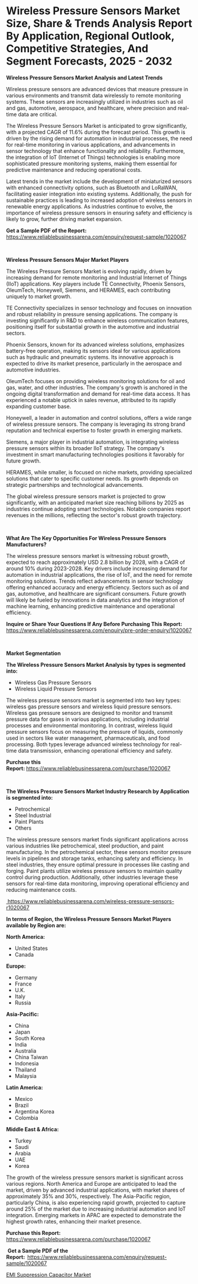 <p><h1>Wireless Pressure Sensors Market Size, Share & Trends Analysis Report By Application, Regional Outlook, Competitive Strategies, And Segment Forecasts, 2025 - 2032</h1></p><p><strong>Wireless Pressure Sensors Market Analysis and Latest Trends</strong></p>
<p><p>Wireless pressure sensors are advanced devices that measure pressure in various environments and transmit data wirelessly to remote monitoring systems. These sensors are increasingly utilized in industries such as oil and gas, automotive, aerospace, and healthcare, where precision and real-time data are critical.</p><p>The Wireless Pressure Sensors Market is anticipated to grow significantly, with a projected CAGR of 11.6% during the forecast period. This growth is driven by the rising demand for automation in industrial processes, the need for real-time monitoring in various applications, and advancements in sensor technology that enhance functionality and reliability. Furthermore, the integration of IoT (Internet of Things) technologies is enabling more sophisticated pressure monitoring systems, making them essential for predictive maintenance and reducing operational costs.</p><p>Latest trends in the market include the development of miniaturized sensors with enhanced connectivity options, such as Bluetooth and LoRaWAN, facilitating easier integration into existing systems. Additionally, the push for sustainable practices is leading to increased adoption of wireless sensors in renewable energy applications. As industries continue to evolve, the importance of wireless pressure sensors in ensuring safety and efficiency is likely to grow, further driving market expansion.</p></p>
<p><strong>Get a Sample PDF of the Report:&nbsp;</strong> <a href="https://www.reliablebusinessarena.com/enquiry/request-sample/1020067?utm_campaign=2476&utm_medium=2&utm_source=Github&utm_content=ia&utm_term=06042025&utm_id=wireless-pressure-sensors">https://www.reliablebusinessarena.com/enquiry/request-sample/1020067</a></p>
<p>&nbsp;</p>
<p><strong>Wireless Pressure Sensors Major Market Players</strong></p>
<p><p>The Wireless Pressure Sensors Market is evolving rapidly, driven by increasing demand for remote monitoring and Industrial Internet of Things (IIoT) applications. Key players include TE Connectivity, Phoenix Sensors, OleumTech, Honeywell, Siemens, and HERAMES, each contributing uniquely to market growth.</p><p>TE Connectivity specializes in sensor technology and focuses on innovation and robust reliability in pressure sensing applications. The company is investing significantly in R&D to enhance wireless communication features, positioning itself for substantial growth in the automotive and industrial sectors.</p><p>Phoenix Sensors, known for its advanced wireless solutions, emphasizes battery-free operation, making its sensors ideal for various applications such as hydraulic and pneumatic systems. Its innovative approach is expected to drive its market presence, particularly in the aerospace and automotive industries.</p><p>OleumTech focuses on providing wireless monitoring solutions for oil and gas, water, and other industries. The company's growth is anchored in the ongoing digital transformation and demand for real-time data access. It has experienced a notable uptick in sales revenue, attributed to its rapidly expanding customer base.</p><p>Honeywell, a leader in automation and control solutions, offers a wide range of wireless pressure sensors. The company is leveraging its strong brand reputation and technical expertise to foster growth in emerging markets.</p><p>Siemens, a major player in industrial automation, is integrating wireless pressure sensors within its broader IIoT strategy. The company's investment in smart manufacturing technologies positions it favorably for future growth.</p><p>HERAMES, while smaller, is focused on niche markets, providing specialized solutions that cater to specific customer needs. Its growth depends on strategic partnerships and technological advancements.</p><p>The global wireless pressure sensors market is projected to grow significantly, with an anticipated market size reaching billions by 2025 as industries continue adopting smart technologies. Notable companies report revenues in the millions, reflecting the sector's robust growth trajectory.</p></p>
<p>&nbsp;</p>
<p><strong>What Are The Key Opportunities For Wireless Pressure Sensors Manufacturers?</strong></p>
<p><p>The wireless pressure sensors market is witnessing robust growth, expected to reach approximately USD 2.8 billion by 2028, with a CAGR of around 10% during 2023-2028. Key drivers include increasing demand for automation in industrial applications, the rise of IoT, and the need for remote monitoring solutions. Trends reflect advancements in sensor technology offering enhanced accuracy and energy efficiency. Sectors such as oil and gas, automotive, and healthcare are significant consumers. Future growth will likely be fueled by innovations in data analytics and the integration of machine learning, enhancing predictive maintenance and operational efficiency.</p></p>
<p><strong>Inquire or Share Your Questions If Any Before Purchasing This Report:</strong> <a href="https://www.reliablebusinessarena.com/enquiry/pre-order-enquiry/1020067?utm_campaign=2476&utm_medium=2&utm_source=Github&utm_content=ia&utm_term=06042025&utm_id=wireless-pressure-sensors">https://www.reliablebusinessarena.com/enquiry/pre-order-enquiry/1020067</a></p>
<p>&nbsp;</p>
<p><strong>Market Segmentation</strong></p>
<p><strong>The Wireless Pressure Sensors Market Analysis by types is segmented into:</strong></p>
<p><ul><li>Wireless Gas Pressure Sensors</li><li>Wireless Liquid Pressure Sensors</li></ul></p>
<p><p>The wireless pressure sensors market is segmented into two key types: wireless gas pressure sensors and wireless liquid pressure sensors. Wireless gas pressure sensors are designed to monitor and transmit pressure data for gases in various applications, including industrial processes and environmental monitoring. In contrast, wireless liquid pressure sensors focus on measuring the pressure of liquids, commonly used in sectors like water management, pharmaceuticals, and food processing. Both types leverage advanced wireless technology for real-time data transmission, enhancing operational efficiency and safety.</p></p>
<p><strong>Purchase this Report:&nbsp;</strong><a href="https://www.reliablebusinessarena.com/purchase/1020067?utm_campaign=2476&utm_medium=2&utm_source=Github&utm_content=ia&utm_term=06042025&utm_id=wireless-pressure-sensors">https://www.reliablebusinessarena.com/purchase/1020067</a></p>
<p>&nbsp;</p>
<p><strong>The Wireless Pressure Sensors Market Industry Research by Application is segmented into:</strong></p>
<p><ul><li>Petrochemical</li><li>Steel Industrial</li><li>Paint Plants</li><li>Others</li></ul></p>
<p><p>The wireless pressure sensors market finds significant applications across various industries like petrochemical, steel production, and paint manufacturing. In the petrochemical sector, these sensors monitor pressure levels in pipelines and storage tanks, enhancing safety and efficiency. In steel industries, they ensure optimal pressure in processes like casting and forging. Paint plants utilize wireless pressure sensors to maintain quality control during production. Additionally, other industries leverage these sensors for real-time data monitoring, improving operational efficiency and reducing maintenance costs.</p></p>
<p><a href="https://www.reliablebusinessarena.com/wireless-pressure-sensors-r1020067?utm_campaign=2476&utm_medium=2&utm_source=Github&utm_content=ia&utm_term=06042025&utm_id=wireless-pressure-sensors">&nbsp;https://www.reliablebusinessarena.com/wireless-pressure-sensors-r1020067</a></p>
<p><strong>In terms of Region, the Wireless Pressure Sensors Market Players available by Region are:</strong></p>
<p>
    <p> <strong> North America: </strong>
        <ul>
            <li>United States</li>
            <li>Canada</li>
        </ul>
        </p> 
    <p> <strong> Europe: </strong>
        <ul>
            <li>Germany</li>
            <li>France</li>
            <li>U.K.</li>
            <li>Italy</li>
            <li>Russia</li>
        </ul>
        </p> 
    <p> <strong> Asia-Pacific: </strong>
        <ul>
            <li>China</li>
            <li>Japan</li>
            <li>South Korea</li>
            <li>India</li>
            <li>Australia</li>
            <li>China Taiwan</li>
            <li>Indonesia</li>
            <li>Thailand</li>
            <li>Malaysia</li>
        </ul>
        </p> 
    <p> <strong> Latin America: </strong>
        <ul>
            <li>Mexico</li>
            <li>Brazil</li>
            <li>Argentina Korea</li>
            <li>Colombia</li>
        </ul>
        </p> 
    <p> <strong> Middle East & Africa: </strong>
        <ul>
            <li>Turkey</li>
            <li>Saudi</li>
            <li>Arabia</li>
            <li>UAE</li>
            <li>Korea</li>
        </ul>
    </p>
    </p>
<p><p>The growth of the wireless pressure sensors market is significant across various regions. North America and Europe are anticipated to lead the market, driven by advanced industrial applications, with market shares of approximately 35% and 30%, respectively. The Asia-Pacific region, particularly China, is also experiencing rapid growth, projected to capture around 25% of the market due to increasing industrial automation and IoT integration. Emerging markets in APAC are expected to demonstrate the highest growth rates, enhancing their market presence.</p></p>
<p><strong>Purchase this Report: </strong><a href="https://www.reliablebusinessarena.com/purchase/1020067?utm_campaign=2476&utm_medium=2&utm_source=Github&utm_content=ia&utm_term=06042025&utm_id=wireless-pressure-sensors">https://www.reliablebusinessarena.com/purchase/1020067</a></p>
<p>&nbsp;<strong>Get a Sample PDF of the Report:&nbsp;&nbsp;</strong><a href="https://www.reliablebusinessarena.com/enquiry/request-sample/1020067?utm_campaign=2476&utm_medium=2&utm_source=Github&utm_content=ia&utm_term=06042025&utm_id=wireless-pressure-sensors">https://www.reliablebusinessarena.com/enquiry/request-sample/1020067</a></p>
<p><strong></strong></p>
<p><p><a href="https://github.com/bensemilia864/Market-Research-Report-List-1/blob/main/emi-suppression-capacitor-market.md?utm_campaign=2476&utm_medium=2&utm_source=Github&utm_content=ia&utm_term=06042025&utm_id=wireless-pressure-sensors">EMI Suppression Capacitor Market</a></p></p>